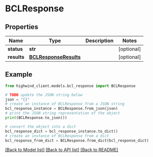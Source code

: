 # BCLResponse


## Properties

Name | Type | Description | Notes
------------ | ------------- | ------------- | -------------
**status** | **str** |  | [optional] 
**results** | [**BCLResponseResults**](BCLResponseResults.md) |  | [optional] 

## Example

```python
from highwind_client.models.bcl_response import BCLResponse

# TODO update the JSON string below
json = "{}"
# create an instance of BCLResponse from a JSON string
bcl_response_instance = BCLResponse.from_json(json)
# print the JSON string representation of the object
print(BCLResponse.to_json())

# convert the object into a dict
bcl_response_dict = bcl_response_instance.to_dict()
# create an instance of BCLResponse from a dict
bcl_response_from_dict = BCLResponse.from_dict(bcl_response_dict)
```
[[Back to Model list]](../README.md#documentation-for-models) [[Back to API list]](../README.md#documentation-for-api-endpoints) [[Back to README]](../README.md)


